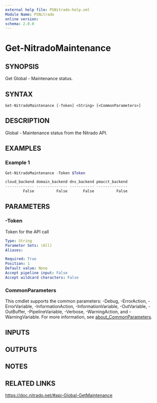 ```yaml
---
external help file: PSNitrado-help.xml
Module Name: PSNitrado
online version:
schema: 2.0.0
---
```


# Get-NitradoMaintenance

## SYNOPSIS

Get Global - Maintenance status.

## SYNTAX

```
Get-NitradoMaintenance [-Token] <String> [<CommonParameters>]
```

## DESCRIPTION
Global - Maintenance status from the Nitrado API.

## EXAMPLES

### Example 1
```powershell
Get-NitradoMaintenance -Token $Token

cloud_backend domain_backend dns_backend pmacct_backend
------------- -------------- ----------- --------------
        False          False       False          False
```

## PARAMETERS

### -Token
Token for the API call

```yaml
Type: String
Parameter Sets: (All)
Aliases:

Required: True
Position: 1
Default value: None
Accept pipeline input: False
Accept wildcard characters: False
```

### CommonParameters
This cmdlet supports the common parameters: -Debug, -ErrorAction, -ErrorVariable, -InformationAction, -InformationVariable, -OutVariable, -OutBuffer, -PipelineVariable, -Verbose, -WarningAction, and -WarningVariable. For more information, see [about_CommonParameters](http://go.microsoft.com/fwlink/?LinkID=113216).

## INPUTS

## OUTPUTS

## NOTES

## RELATED LINKS

https://doc.nitrado.net/#api-Global-GetMaintenance